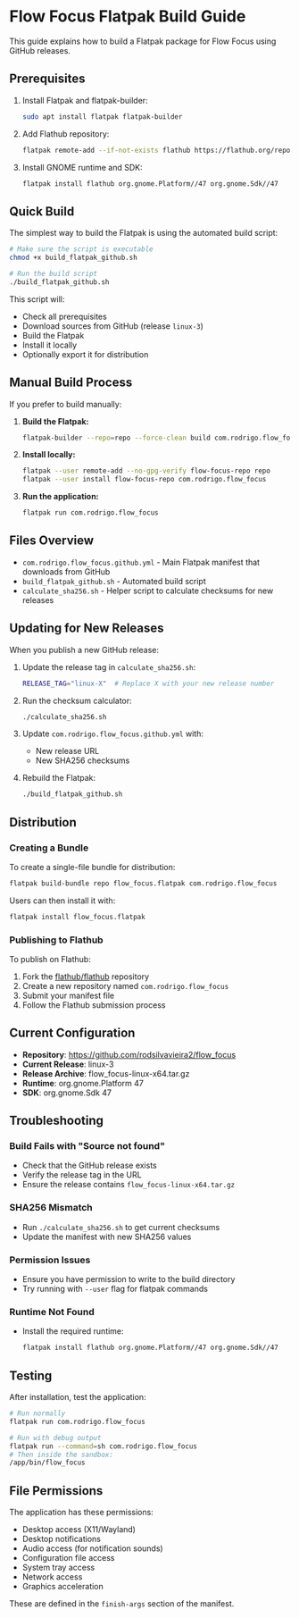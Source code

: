# Flow Focus Flatpak Build Guide

This guide explains how to build a Flatpak package for Flow Focus using GitHub releases.

## Prerequisites

1. Install Flatpak and flatpak-builder:
   ```bash
   sudo apt install flatpak flatpak-builder
   ```

2. Add Flathub repository:
   ```bash
   flatpak remote-add --if-not-exists flathub https://flathub.org/repo/flathub.flatpakrepo
   ```

3. Install GNOME runtime and SDK:
   ```bash
   flatpak install flathub org.gnome.Platform//47 org.gnome.Sdk//47
   ```

## Quick Build

The simplest way to build the Flatpak is using the automated build script:

```bash
# Make sure the script is executable
chmod +x build_flatpak_github.sh

# Run the build script
./build_flatpak_github.sh
```

This script will:
- Check all prerequisites
- Download sources from GitHub (release `linux-3`)
- Build the Flatpak
- Install it locally
- Optionally export it for distribution

## Manual Build Process

If you prefer to build manually:

1. **Build the Flatpak:**
   ```bash
   flatpak-builder --repo=repo --force-clean build com.rodrigo.flow_focus.github.yml
   ```

2. **Install locally:**
   ```bash
   flatpak --user remote-add --no-gpg-verify flow-focus-repo repo
   flatpak --user install flow-focus-repo com.rodrigo.flow_focus
   ```

3. **Run the application:**
   ```bash
   flatpak run com.rodrigo.flow_focus
   ```

## Files Overview

- `com.rodrigo.flow_focus.github.yml` - Main Flatpak manifest that downloads from GitHub
- `build_flatpak_github.sh` - Automated build script
- `calculate_sha256.sh` - Helper script to calculate checksums for new releases

## Updating for New Releases

When you publish a new GitHub release:

1. Update the release tag in `calculate_sha256.sh`:
   ```bash
   RELEASE_TAG="linux-X"  # Replace X with your new release number
   ```

2. Run the checksum calculator:
   ```bash
   ./calculate_sha256.sh
   ```

3. Update `com.rodrigo.flow_focus.github.yml` with:
   - New release URL
   - New SHA256 checksums

4. Rebuild the Flatpak:
   ```bash
   ./build_flatpak_github.sh
   ```

## Distribution

### Creating a Bundle

To create a single-file bundle for distribution:

```bash
flatpak build-bundle repo flow_focus.flatpak com.rodrigo.flow_focus
```

Users can then install it with:
```bash
flatpak install flow_focus.flatpak
```

### Publishing to Flathub

To publish on Flathub:

1. Fork the [flathub/flathub](https://github.com/flathub/flathub) repository
2. Create a new repository named `com.rodrigo.flow_focus`
3. Submit your manifest file
4. Follow the Flathub submission process

## Current Configuration

- **Repository**: https://github.com/rodsilvavieira2/flow_focus
- **Current Release**: linux-3
- **Release Archive**: flow_focus-linux-x64.tar.gz
- **Runtime**: org.gnome.Platform 47
- **SDK**: org.gnome.Sdk 47

## Troubleshooting

### Build Fails with "Source not found"

- Check that the GitHub release exists
- Verify the release tag in the URL
- Ensure the release contains `flow_focus-linux-x64.tar.gz`

### SHA256 Mismatch

- Run `./calculate_sha256.sh` to get current checksums
- Update the manifest with new SHA256 values

### Permission Issues

- Ensure you have permission to write to the build directory
- Try running with `--user` flag for flatpak commands

### Runtime Not Found

- Install the required runtime:
  ```bash
  flatpak install flathub org.gnome.Platform//47 org.gnome.Sdk//47
  ```

## Testing

After installation, test the application:

```bash
# Run normally
flatpak run com.rodrigo.flow_focus

# Run with debug output
flatpak run --command=sh com.rodrigo.flow_focus
# Then inside the sandbox:
/app/bin/flow_focus
```

## File Permissions

The application has these permissions:
- Desktop access (X11/Wayland)
- Desktop notifications
- Audio access (for notification sounds)
- Configuration file access
- System tray access
- Network access
- Graphics acceleration

These are defined in the `finish-args` section of the manifest.
